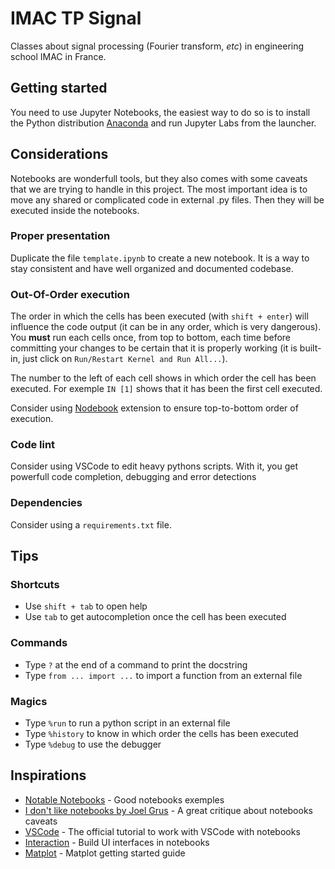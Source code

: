 # IMAC TP Signal

Classes about signal processing (Fourier transform, _etc_) in engineering school IMAC in France.

## Getting started

You need to use Jupyter Notebooks, the easiest way to do so is to install the Python distribution [Anaconda](https://www.anaconda.com/) and run Jupyter Labs from the launcher.

## Considerations

Notebooks are wonderfull tools, but they also comes with some caveats that we are trying to handle in this project. The most important idea is to move any shared or complicated code in external .py files. Then they will be executed inside the notebooks.

### Proper presentation

Duplicate the file `template.ipynb` to create a new notebook. It is a way to stay consistent and have well organized and documented codebase.

### Out-Of-Order execution

The order in which the cells has been executed (with `shift + enter`) will influence the code output (it can be in any order, which is very dangerous). You __must__ run each cells once, from top to bottom, each time before committing your changes to be certain that it is properly working (it is built-in, just click on `Run/Restart Kernel and Run All...`).

The number to the left of each cell shows in which order the cell has been executed. For exemple `IN [1]` shows that it has been the first cell executed.

Consider using [Nodebook](https://github.com/stitchfix/nodebook) extension to ensure top-to-bottom order of execution.

### Code lint

Consider using VSCode to edit heavy pythons scripts. With it, you get powerfull code completion, debugging and error detections

### Dependencies

Consider using a `requirements.txt` file.

## Tips

### Shortcuts

- Use `shift + tab` to open help
- Use `tab` to get autocompletion once the cell has been executed

### Commands

- Type `?` at the end of a command to print the docstring
- Type `from ... import ...` to import a function from an external file

### Magics

- Type `%run` to run a python script in an external file
- Type `%history` to know in which order the cells has been executed
- Type `%debug` to use the debugger

## Inspirations

- [Notable Notebooks](https://github.com/jupyter/jupyter/wiki/A-gallery-of-interesting-Jupyter-Notebooks#introductory-tutorials) - Good notebooks exemples
- [I don't like notebooks by Joel Grus](https://docs.google.com/presentation/d/1n2RlMdmv1p25Xy5thJUhkKGvjtV-dkAIsUXP-AL4ffI/edit#slide=id.g3cbe089527_0_89) - A great critique about notebooks caveats
- [VSCode](https://code.visualstudio.com/docs/python/jupyter-support) - The official tutorial to work with VSCode with notebooks
- [Interaction](https://blog.dominodatalab.com/interactive-dashboards-in-jupyter/) - Build UI interfaces in notebooks
- [Matplot](https://nbviewer.jupyter.org/github/jrjohansson/scientific-python-lectures/blob/master/Lecture-4-Matplotlib.ipynb) - Matplot getting started guide